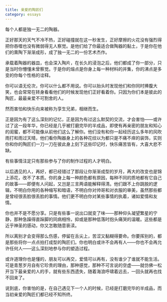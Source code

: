 ```yaml
---
title: 亲爱的陶匠们
category: essays
---
```


每个人都是独一无二的陶器。

正好那天的天气不冷不热，正好碰撞就在这一秒发生，正好摩擦的火花没有强烈得把你吞噬也没有微弱得无人察觉。是他们给了你最适合做陶器的黏土，于是你在他们的熏陶下渐渐成形，成了独一无二的一份艺术杰作。

承载着陶器的器皿，也会深入陶片，在长久的浸泡之后，他们都成了你一部分，只是当时你懵懂未曾察觉。于是你的熔点是你身上每一种材料的并集，你的沸点是多变的你每个性格的诠释。

你可以语无伦次，你可以什么都不用说。你可以抬头时发现他们和你同时捧腹大笑，也会常常在转身看看他们的时候发现他们正好看着你。只因为你们本是彼此的陶匠，最最亲爱不可割舍的人。

然而害怕和快乐向来被称为孪生兄弟，相继而生。

正是因为有了这么深刻的记忆，正是因为有过这么默契的交流，才会害怕——或许过了这一段年华，你已经是几乎被打磨完毕的半成品，即使有再亲密的朋友和知心的闺蜜，都不可能像从前他们这么了解你。他们没有和你一起经历这么多年的风吹雨打和雨过天晴，他们看你陶器身上的各种花纹以为都只是不痛不痒的装饰，实则你和你的陶匠们一刀一刀在彼此身上刻下这些印记时，快乐痛苦皆有，大喜大悲不缺。

有些事情注定只有那些参与了你的制作过程的人才明白。

以后遇见的人，再好，都已经错过了那段让你渐渐成型的岁月，再大的改变也是锦上添花，改不了本质。你的身上每一种颜色都有原因，每种不同的质地都有它自己的故事——即便有人问起，又岂是三言两语能解释得清。他们跟不上你跳脱的逻辑，不明白你用的各种缩写和暗语，不明白你对帅哥和对衣服的审美，虽然那些都是曾经很丢脸很丢脸的事情。他们更不明白你对某些事情的执着，诸如爱情和友情。

你也并不是不愿分享。只是有些事一说出口就变了味——那种仰头凝望繁星的宁静，那种急躁得直跺脚的同病相怜，抑或是那种低落时抱头痛哭的温暖。这些都是近乎神圣的感动，你又怎敢随意亵渎。

所以离别才会变得那么伤感，停留在舌尖上，苦涩又黏糊得要命。你要挥别的，都是那些将你一点点拍打成型的陶匠们。你也明白或许不会再有人——你也不会再允许任何人——这么深刻地参与你的塑造过程。

或许道理你也是懂的，朋友可以再交，爱情可以再有，没有谁少了谁就不能生活。可是青葱岁月自有它珍贵的理由，那种感觉，那种不可言说的空虚——就仿佛一松开当下最亲爱的人的手，就有些东西遗失，随着海浪呼啸着远去，一回头就再也找不回来了。

说到底，你害怕的是，在自己遇见下一个人的时候，已经是打磨完毕的半成品，而当初亲爱的陶匠们都已经不知所终。